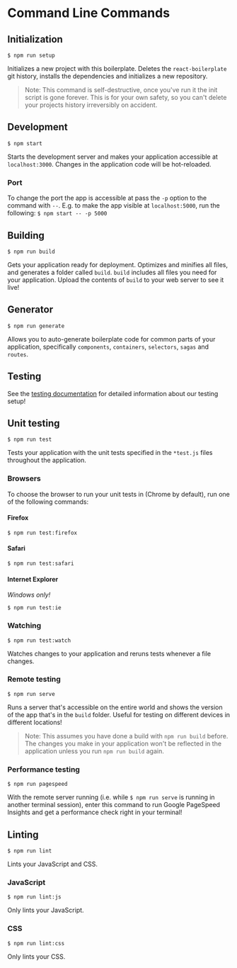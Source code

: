 # Command Line Commands

## Initialization

```Shell
$ npm run setup
```

Initializes a new project with this boilerplate. Deletes the `react-boilerplate` git history, installs the dependencies and initializes a new repository.

> Note: This command is self-destructive, once you've run it the init script is gone forever. This is for your own safety, so you can't delete your projects history irreversibly on accident.

## Development

```Shell
$ npm start
```

Starts the development server and makes your application accessible at `localhost:3000`. Changes in the application code will be hot-reloaded.

### Port

To change the port the app is accessible at pass the `-p` option to the command with `--`. E.g. to make the app visible at `localhost:5000`, run the following: `$ npm start -- -p 5000`

## Building

```Shell
$ npm run build
```

Gets your application ready for deployment. Optimizes and minifies all files, and generates a folder called `build`. `build` includes all files you need for your application. Upload the contents of `build` to your web server to see it live!

## Generator

```Shell
$ npm run generate
```

Allows you to auto-generate boilerplate code for common parts of your application, specifically `components`, `containers`, `selectors`, `sagas` and `routes`.

## Testing

See the [testing documentation](../testing/README.md) for detailed information about our testing setup!

## Unit testing

```Shell
$ npm run test
```

Tests your application with the unit tests specified in the `*test.js` files throughout the application.

### Browsers

To choose the browser to run your unit tests in (Chrome by default), run one of the following commands:

#### Firefox

```Shell
$ npm run test:firefox
```

#### Safari

```Shell
$ npm run test:safari
```

#### Internet Explorer

*Windows only!*

```Shell
$ npm run test:ie
```

### Watching

```Shell
$ npm run test:watch
```

Watches changes to your application and reruns tests whenever a file changes.

### Remote testing

```Shell
$ npm run serve
```

Runs a server that's accessible on the entire world and shows the version of the app that's in the `build` folder. Useful for testing on different devices in different locations!

> Note: This assumes you have done a build with `npm run build` before. The changes you make in your application won't be reflected in the application unless you run `npm run build` again.

### Performance testing

```Shell
$ npm run pagespeed
```

With the remote server running (i.e. while `$ npm run serve` is running in another terminal session), enter this command to run Google PageSpeed Insights and get a performance check right in your terminal!

## Linting

```Shell
$ npm run lint
```

Lints your JavaScript and CSS.

### JavaScript

```Shell
$ npm run lint:js
```

Only lints your JavaScript.

### CSS

```Shell
$ npm run lint:css
```

Only lints your CSS.
